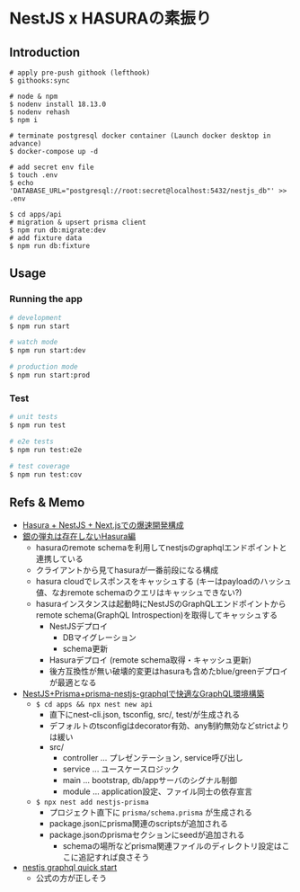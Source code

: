 # NestJS x HASURAの素振り


## Introduction

```
# apply pre-push githook (lefthook)
$ githooks:sync

# node & npm
$ nodenv install 18.13.0
$ nodenv rehash
$ npm i

# terminate postgresql docker container (Launch docker desktop in advance)  
$ docker-compose up -d

# add secret env file
$ touch .env
$ echo 'DATABASE_URL="postgresql://root:secret@localhost:5432/nestjs_db"' >> .env

$ cd apps/api
# migration & upsert prisma client
$ npm run db:migrate:dev
# add fixture data
$ npm run db:fixture
```

## Usage

### Running the app

```bash
# development
$ npm run start

# watch mode
$ npm run start:dev

# production mode
$ npm run start:prod
```

### Test

```bash
# unit tests
$ npm run test

# e2e tests
$ npm run test:e2e

# test coverage
$ npm run test:cov
```

## Refs & Memo
- [Hasura + NestJS + Next.jsでの爆速開発構成](https://tech.aisaac.jp/entry/2022/11/11/093737)
- [銀の弾丸は存在しないHasura編](https://tech.aisaac.jp/entry/2023/04/25/094023)
  - hasuraのremote schemaを利用してnestjsのgraphqlエンドポイントと連携している
  - クライアントから見てhasuraが一番前段になる構成
  - hasura cloudでレスポンスをキャッシュする (キーはpayloadのハッシュ値、なおremote schemaのクエリはキャッシュできない?)
  - hasuraインスタンスは起動時にNestJSのGraphQLエンドポイントからremote schema(GraphQL Introspection)を取得してキャッシュする
    - NestJSデプロイ
      - DBマイグレーション
      - schema更新
    - Hasuraデプロイ (remote schema取得・キャッシュ更新)
    - 後方互換性が無い破壊的変更はhasuraも含めたblue/greenデプロイが最適となる
- [NestJS+Prisma+prisma-nestjs-graphqlで快適なGraphQL環境構築](https://zenn.dev/mano_r/articles/8d25be4b4452dd)
  - `$ cd apps && npx nest new api`
    - 直下にnest-cli.json, tsconfig, src/, test/が生成される
    - デフォルトのtsconfigはdecorator有効、any制約無効などstrictよりは緩い
    - src/
      - controller ... プレゼンテーション, service呼び出し
      - service ... ユースケースロジック
      - main ... bootstrap, db/appサーバのシグナル制御
      - module ... application設定、ファイル同士の依存宣言
  - `$ npx nest add nestjs-prisma`
    - プロジェクト直下に `prisma/schema.prisma` が生成される
    - package.jsonにprisma関連のscriptsが追加される
    - package.jsonのprismaセクションにseedが追加される
      - schemaの場所などprisma関連ファイルのディレクトリ設定はここに追記すれば良さそう
- [nestjs graphql quick start](https://docs.nestjs.com/graphql/quick-start#installation)
  - 公式の方が正しそう


